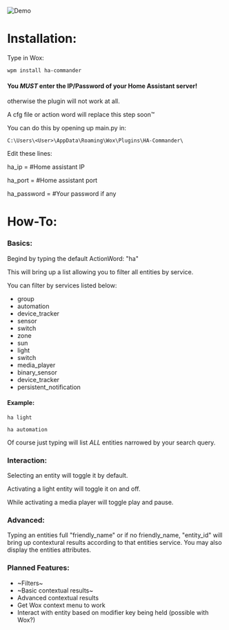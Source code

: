 ![Demo](demo.gif)

# Installation:

Type in Wox:

```wpm install ha-commander```

#### You _MUST_ enter the IP/Password of your Home Assistant server!
otherwise the plugin will not work at all.

A cfg file or action word will replace this step soon™

You can do this by opening up main.py in:

```C:\Users\<User>\AppData\Roaming\Wox\Plugins\HA-Commander\```

Edit these lines:

ha_ip = #Home assistant IP

ha_port = #Home assistant port

ha_password = #Your password if any

# How-To:

### Basics:

Begind by typing the default ActionWord: "ha"

This will bring up a list allowing you to filter all entities by service.

You can filter by services listed below:

* group
* automation
* device_tracker
* sensor
* switch
* zone
* sun
* light
* switch
* media_player
* binary_sensor
* device_tracker
* persistent_notification

#### Example:

```ha light```

```ha automation```

Of course just typing will list _ALL_ entities narrowed by your search query.

### Interaction:

Selecting an entity will toggle it by default.

Activating a light entity will toggle it on and off.

While activating a media player will toggle play and pause.

### Advanced:

Typing an entities full "friendly_name" or if no friendly_name, "entity_id" will bring up contextural results according to that entities service. You may also display the entities attributes.

### Planned Features:

* ~Filters~
* ~Basic contextual results~
* Advanced contextual results
* Get Wox context menu to work
* Interact with entity based on modifier key being held (possible with Wox?)

